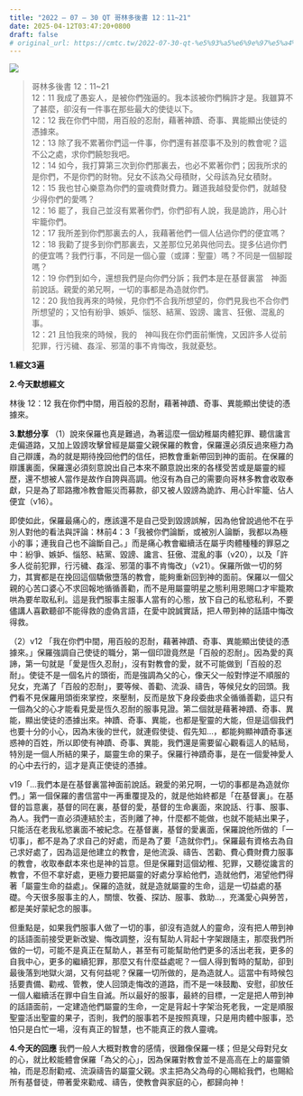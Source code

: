 ```yaml
---
title: "2022 – 07 – 30 QT 哥林多後書 12：11~21"
date: 2025-04-12T03:47:20+0800
draft: false
# original_url: https://cmtc.tw/2022-07-30-qt-%e5%93%a5%e6%9e%97%e5%a4%9a%e5%be%8c%e6%9b%b8-12%ef%bc%9a1121
---
```


![](/images/qt.jpg)
> 哥林多後書 12：11\~21  
> 12：11 我成了愚妄人，是被你們強逼的。我本該被你們稱許才是。我雖算不了甚麼，卻沒有一件事在那些最大的使徒以下。  
> 12：12 我在你們中間，用百般的忍耐，藉著神蹟、奇事、異能顯出使徒的憑據來。  
> 12：13 除了我不累著你們這一件事，你們還有甚麼事不及別的教會呢？這不公之處，求你們饒恕我吧。  
> 12：14 如今，我打算第三次到你們那裏去，也必不累著你們；因我所求的是你們，不是你們的財物。兒女不該為父母積財，父母該為兒女積財。  
> 12：15 我也甘心樂意為你們的靈魂費財費力。難道我越發愛你們，就越發少得你們的愛嗎？  
> 12：16 罷了，我自己並沒有累著你們，你們卻有人說，我是詭詐，用心計牢籠你們。  
> 12：17 我所差到你們那裏去的人，我藉著他們一個人佔過你們的便宜嗎？  
> 12：18 我勸了提多到你們那裏去，又差那位兄弟與他同去。提多佔過你們的便宜嗎？我們行事，不同是一個心靈（或譯：聖靈）嗎？不同是一個腳蹤嗎？  
> 12：19 你們到如今，還想我們是向你們分訴；我們本是在基督裏當　神面前說話。親愛的弟兄啊，一切的事都是為造就你們。  
> 12：20 我怕我再來的時候，見你們不合我所想望的，你們見我也不合你們所想望的；又怕有紛爭、嫉妒、惱怒、結黨、毀謗、讒言、狂傲、混亂的事。  
> 12：21 且怕我來的時候，我的　神叫我在你們面前慚愧，又因許多人從前犯罪，行污穢、姦淫、邪蕩的事不肯悔改，我就憂愁。

**1.經文3遍**

**2.今天默想經文**
  
林後 12：12 我在你們中間，用百般的忍耐，藉著神蹟、奇事、異能顯出使徒的憑據來。

**3.默想分享**
（1）說來保羅也真是難過，為著這麼一個幼稚屬肉體犯罪、聽信讒言走偏道路，又加上毀謗攻擊曾經是屬靈父親保羅的教會，保羅還必須反過來極力為自己辯護，為的就是期待挽回他們的信任，把教會重新帶回到神的面前。在保羅的辯護裏面，保羅還必須刻意說出自己本來不願意說出來的各樣受苦或是屬靈的經歷，還不想被人當作是故作自誇與高調。他沒有為自己的需要向哥林多教會收取奉獻，只是為了耶路撒冷教會賑災而募款，卻又被人毀謗為詭詐、用心計牢籠、佔人便宜（v16）。

即使如此，保羅最痛心的，應該還不是自己受到毀謗誤解，因為他曾說過他不在乎別人對他的看法與評論：林前4：3「我被你們論斷，或被別人論斷，我都以為極小的事；連我自己也不論斷自己。」而是痛心教會繼續活在屬乎肉體種種的罪惡之中：紛爭、嫉妒、惱怒、結黨、毀謗、讒言、狂傲、混亂的事（v20），以及「許多人從前犯罪，行污穢、姦淫、邪蕩的事不肯悔改」（v21）。保羅所做一切的努力，其實都是在挽回這個驕傲墮落的教會，能夠重新回到神的面前。保羅以一個父親的心苦口婆心不求回報地循循善勸，而不是用屬靈明星之態利用恩賜口才牢籠欺哄為要牟取私利。這是我們服事主服事人當有的心態，放下自己的私慾私利，不要儘講人喜歡聽卻不能得救的虛偽言語，在愛中說誠實話，把人帶到神的話語中悔改得救。

（2）v12 「我在你們中間，用百般的忍耐，藉著神蹟、奇事、異能顯出使徒的憑據來。」保羅強調自己使徒的職分，第一個印證竟然是「百般的忍耐」。因為愛的真諦，第一句就是「愛是恆久忍耐」，沒有對教會的愛，就不可能做到「百般的忍耐」。使徒不是一個名片的頭銜，而是強調為父的心，像天父一般對悖逆不順服的兒女，充滿了「百般的忍耐」，要等候、善勸、流淚、禱告，等候兒女的回頭。我們看不見保羅用頭銜來掌控，來壓制，反而是放下身段委曲求全循循善勸，這只有一個為父的心才能看見愛是恆久忍耐的服事見證。第二個就是藉著神蹟、奇事、異能，顯出使徒的憑據出來。神蹟、奇事、異能，也都是聖靈的大能，但是這個我們也要十分的小心，因為末後的世代，就連假使徒、假先知…，都能夠顯神蹟奇事迷惑神的百姓，所以即使有神蹟、奇事、異能，我們還是需要留心觀看這人的結局，特別是一個人所結的果子，屬靈生命的果子。保羅行神蹟奇事，是在一個愛神愛人的心中去行的，這才是真正使徒的憑據。

v19「…我們本是在基督裏當神面前說話。親愛的弟兄啊，一切的事都是為造就你們。」第一個保羅的書信當中一再重覆提及的，就是他始終都是「在基督裏」。在基督的旨意裏，基督的同在裏，基督的愛，基督的生命裏面，來說話、行事、服事、為人。我們一直必須連結於主，否則離了神，什麼都不能做，也就不能結出果子，只能活在老我私慾裏面不被紀念。在基督裏，基督的愛裏面，保羅說他所做的「一切事」，都不是為了求自己的好處，而是為了要「造就你們」。保羅最有資格去為自己求好處了，因為這是他建立的教會，是他流淚、禱告、苦勸、費心費財費力服事的教會，收取奉獻本來也是神的旨意。但是保羅對這個幼稚、犯罪，又聽從讒言的教會，不但不拿好處，更極力要把屬靈的好處分享給他們，造就他們，渴望他們得著「屬靈生命的益處」。保羅的造就，就是造就屬靈的生命，這是一切益處的基礎。今天很多服事主的人，關懷、牧養、探訪、服事、救助…，充滿愛心與勞苦，都是美好蒙紀念的服事。

但重點是，如果我們服事人做了一切的事，卻沒有造就人的靈命，沒有把人帶到神的話語面前接受更新改變、悔改調整，沒有幫助人背起十字架跟隨主，那麼我們所做的一切，可能不是真正在幫助人，甚至有可能幫助他們更多的活出老我，更多的自我中心，更多的繼續犯罪，那麼又有什麼益處呢？一個人得到暫時的幫助，卻到最後落到地獄火湖，又有何益呢？保羅一切所做的，是為造就人。這當中有時候包括要責備、勸戒、管教，使人回頭走悔改的道路，而不是一味鼓勵、安慰，卻放任一個人繼續活在罪中自生自滅。所以最好的服事，最終的目標，一定是把人帶到神的話語面前，一定建造他們屬靈的生命，一定是背起十字架治死老我，一定是順服聖靈活出聖靈的果子，否則，我們的服事若不是按照真理，只是用肉體中服事，恐怕只是白忙一場，沒有真正的智慧，也不能真正的救人靈魂。

**4.今天的回應**
我們一般人大概對教會的感情，很難像保羅一樣；但是父母對兒女的心，就比較能體會保羅「為父的心」，因為保羅對教會並不是高高在上的屬靈領袖，而是忍耐勸戒、流淚禱告的屬靈父親。求主把為父為母的心賜給我們，也賜給所有基督徒，帶著愛來勸戒、禱告，使教會與家庭的心，都歸向神！
